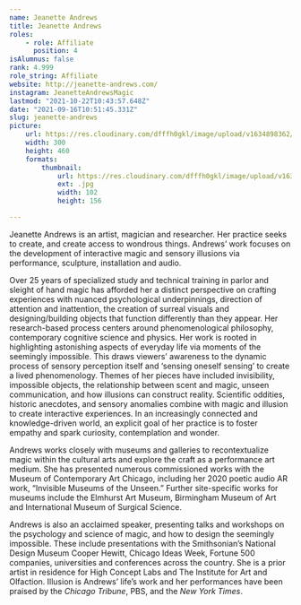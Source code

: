 ```yaml
---
name: Jeanette Andrews
title: Jeanette Andrews
roles:
    - role: Affiliate
      position: 4
isAlumnus: false
rank: 4.999
role_string: Affiliate
website: http://jeanette-andrews.com/
instagram: JeanetteAndrewsMagic
lastmod: "2021-10-22T10:43:57.648Z"
date: "2021-09-16T10:51:45.331Z"
slug: jeanette-andrews
picture:
    url: https://res.cloudinary.com/dfffh0gkl/image/upload/v1634898362/jeanette_5e34f05496.jpg
    width: 300
    height: 460
    formats:
        thumbnail:
            url: https://res.cloudinary.com/dfffh0gkl/image/upload/v1634898362/thumbnail_jeanette_5e34f05496.jpg
            ext: .jpg
            width: 102
            height: 156

---
```

Jeanette Andrews is an artist, magician and researcher. Her practice seeks to create, and create access to wondrous things. Andrews’ work focuses on the development of interactive magic and sensory illusions via performance, sculpture, installation and audio.   

Over 25 years of specialized study and technical training in parlor and sleight of hand magic has afforded her a distinct perspective on crafting experiences with nuanced psychological underpinnings, direction of attention and inattention, the creation of surreal visuals and designing/building objects that function differently than they appear. Her research-based process centers around phenomenological philosophy, contemporary cognitive science and physics. Her work is rooted in highlighting astonishing aspects of everyday life via moments of the seemingly impossible. This draws viewers’ awareness to the dynamic process of sensory perception itself and ‘sensing oneself sensing’ to create a lived phenomenology. Themes of her pieces have included invisibility, impossible objects, the relationship between scent and magic, unseen communication, and how illusions can construct reality. Scientific oddities, historic anecdotes, and sensory anomalies combine with magic and illusion to create interactive experiences. In an increasingly connected and knowledge-driven world, an explicit goal of her practice is to foster empathy and spark curiosity, contemplation and wonder.  

Andrews works closely with museums and galleries to recontextualize magic within the cultural arts and explore the craft as a performance art medium. She has presented numerous commissioned works with the Museum of Contemporary Art Chicago, including her 2020 poetic audio AR work, “Invisible Museums of the Unseen.” Further site-specific works for museums include the Elmhurst Art Museum, Birmingham Museum of Art and International Museum of Surgical Science.   

Andrews is also an acclaimed speaker, presenting talks and workshops on the psychology and science of magic, and how to design the seemingly impossible. These include presentations with the Smithsonian’s National Design Museum Cooper Hewitt, Chicago Ideas Week, Fortune 500 companies, universities and conferences across the country. She is a prior artist in residence for High Concept Labs and The Institute for Art and Olfaction. Illusion is Andrews’ life’s work and her performances have been praised by the *Chicago Tribune*, PBS, and the *New York Times*.